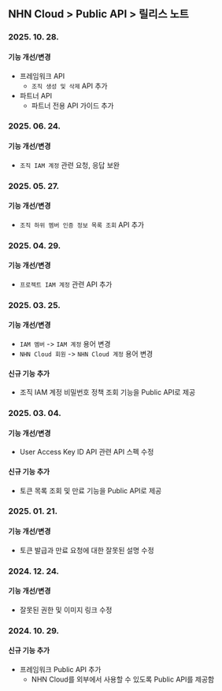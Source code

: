 ## NHN Cloud > Public API > 릴리스 노트

### 2025. 10. 28.
#### 기능 개선/변경

- 프레임워크 API
  - `조직 생성 및 삭제` API 추가
- 파트너 API
  - 파트너 전용 API 가이드 추가

### 2025. 06. 24.
#### 기능 개선/변경

- `조직 IAM 계정` 관련 요청, 응답 보완


### 2025. 05. 27.
#### 기능 개선/변경

- `조직 하위 멤버 인증 정보 목록 조회` API 추가

### 2025. 04. 29.
#### 기능 개선/변경

- `프로젝트 IAM 계정` 관련 API 추가

### 2025. 03. 25.
#### 기능 개선/변경

- `IAM 멤버` -> `IAM 계정` 용어 변경
- `NHN Cloud 회원` -> `NHN Cloud 계정` 용어 변경

#### 신규 기능 추가

- 조직 IAM 계정 비밀번호 정책 조회 기능을 Public API로 제공

### 2025. 03. 04.
#### 기능 개선/변경

- User Access Key ID API 관련 API 스펙 수정

#### 신규 기능 추가

- 토큰 목록 조회 및 만료 기능을 Public API로 제공

### 2025. 01. 21.
#### 기능 개선/변경

- 토큰 발급과 만료 요청에 대한 잘못된 설명 수정

### 2024. 12. 24.
#### 기능 개선/변경

- 잘못된 권한 및 이미지 링크 수정

### 2024. 10. 29.
#### 신규 기능 추가

- 프레임워크 Public API 추가
    - NHN Cloud를 외부에서 사용할 수 있도록 Public API를 제공함